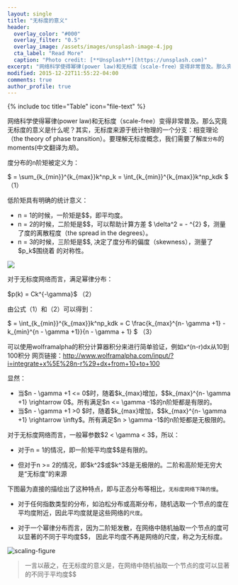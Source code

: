 ```yaml
---
layout: single
title: "无标度的意义"
header:
  overlay_color: "#000"
  overlay_filter: "0.5"
  overlay_image: /assets/images/unsplash-image-4.jpg
  cta_label: "Read More"
  caption: "Photo credit: [**Unsplash**](https://unsplash.com)"
excerpt: "网络科学使得幂律(power law)和无标度（scale-free）变得非常普及。那么究竟无标度的意义是什么呢？其实，无标度来源于统计物理的一个分支：相变理论（the theory of phase transition）。"
modified: 2015-12-22T11:55:22-04:00
comments: true
author_profile: true
---
```


{% include toc title="Table" icon="file-text" %}

<p>网络科学使得幂律(power law)和无标度（scale-free）变得非常普及。那么究竟无标度的意义是什么呢？其实，无标度来源于统计物理的一个分支：相变理论（the theory of phase transition）。要理解无标度概念，我们需要了解<code>度分布</code>的moments(中文翻译为<em>矩</em>)。</p>


<p>度分布的n阶矩被定义为：</p>
<p>$ <k^n> = \sum_{k_{min}}^{k_{max}}k^np_k = \int_{k_{min}}^{k_{max}}k^np_kdk $ （1）</p>
<p>低阶矩具有明确的统计意义：</p>
<ul>
<li>n = 1的时候，一阶矩是$<k^{}>$，即平均度。</li>
<li>n = 2的时候，二阶矩是$<k^2>$，可以帮助计算方差 $ \delta^2 = <k^2> - <k^{}>^{2} $，测量了度的离散程度（the spread in the degrees）。</li>
<li>n = 3的时候，三阶矩是$<k^3>$, 决定了度分布的偏度（skewness），测量了$p_k$围绕着 <k>的对称性。</li>
</ul>

![](http://oaf2qt3yk.bkt.clouddn.com/99328938ccd1f635c719b95ddeac4c70.png)

<p>对于无标度网络而言，满足幂律分布：</p>
<p>$p(k) = Ck^{-\gamma}$ （2）</p>
<p>由公式（1）和（2）可以得到：</p>
<p>$ <k^n> = \int_{k_{min}}^{k_{max}}k^np_kdk = C \frac{k_{max}^{n- \gamma +1} - k_{min}^{n - \gamma +1}}{n - \gamma + 1} $ （3）</p>
<p>可以使用wolframalpha的积分计算器积分来进行简单验证，例如x^(n-r)dx从10到100积分 网页链接：<a href="http://www.wolframalpha.com/input/?i=integrate%20x%5E%28n-r%29%20dx%20from%2010%20to%20100">http://www.wolframalpha.com/input/?i=integrate+x%5E%28n-r%29+dx+from+10+to+100</a></p>
<p>显然：</p>

<ul>
<li>当$n - \gamma +1 <= 0$时，随着$k_{max}增加，$$k_{max}^{n- \gamma +1} \rightarrow 0$。所有满足$n <= \gamma -1$的n阶矩都是有限的。</li>
<li>当$n - \gamma +1 >0 $时，随着$k_{max}增加，$$k_{max}^{n- \gamma +1} \rightarrow \infty$。所有满足$n > \gamma -1$的n阶矩都是无极限的。</li>
</ul>
<p>对于无标度网络而言，一般幂参数$2 < \gamma < 3$，所以：</p>
<ul>
<li>
<p>对于n = 1的情况，即一阶矩平均度$<k^{}>$是有限的。</p>
</li>
<li>
<p>但对于n >= 2的情况，即$k^2$或$k^3$是无极限的。二阶和高阶矩无穷大是“无标度”的来源</p>
</li>
</ul>
<p>下图最为直接的描绘出了这种特点，即与正态分布等相比，<code>无标度网络下降的慢</code>。</p>
<ul>
<li>
<p>对于任何指数类型的分布，如泊松分布或高斯分布，随机选取一个节点的度在平均度附近，因此平均度就是这些网络的<code>尺度</code>。</p>
</li>
<li>
<p>对于一个幂律分布而言，因为二阶矩发散，在网络中随机抽取一个节点的度可以显著的不同于平均度$<k^{}>$， 因此平均度不再是网络的尺度，称之为无标度。</p>
</li>
</ul>


![scaling-figure](http://oaf2qt3yk.bkt.clouddn.com/ea83d63f0b263cda033be431ea85bf79.png)

<blockquote>
<p>一言以蔽之，在无标度的意义是，在网络中随机抽取一个节点的度可以显著的不同于平均度$<k^{}>$</p>
</blockquote>
